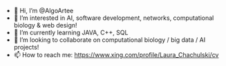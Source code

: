 - 👋 Hi, I’m @AlgoArtee
- 👀 I’m interested in AI, software development, networks, computational biology & web design!
- 🌱 I’m currently learning JAVA, C++, SQL
- 💞️ I’m looking to collaborate on computational biology / big data / AI projects!
- 📫 How to reach me: https://www.xing.com/profile/Laura_Chachulski/cv

<!---
AlgoArtee/AlgoArtee is a ✨ special ✨ repository because its `README.md` (this file) appears on your GitHub profile.
You can click the Preview link to take a look at your changes.
--->

